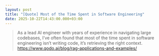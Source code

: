 ```yaml
---
layout: post
title: "[Quote] Most of the Time Spent in Software Engineering"
date: 2025-10-22T14:43:00.000+03:00
---
```

> As a lead AI engineer with years of experience in navigating large codebases, I’ve often found that most of the time spent in software engineering isn’t writing code, it’s retrieving the right context.
> <https://www.qodo.ai/blog/rag-applications-and-examples/>

